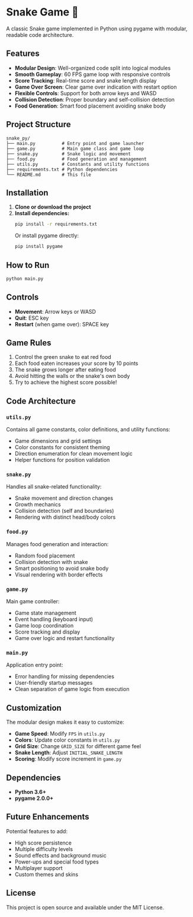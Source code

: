 # Snake Game 🐍

A classic Snake game implemented in Python using pygame with modular, readable code architecture.

## Features

- **Modular Design**: Well-organized code split into logical modules
- **Smooth Gameplay**: 60 FPS game loop with responsive controls
- **Score Tracking**: Real-time score and snake length display
- **Game Over Screen**: Clear game over indication with restart option
- **Flexible Controls**: Support for both arrow keys and WASD
- **Collision Detection**: Proper boundary and self-collision detection
- **Food Generation**: Smart food placement avoiding snake body

## Project Structure

```
snake_py/
├── main.py          # Entry point and game launcher
├── game.py          # Main game class and game loop
├── snake.py         # Snake logic and movement
├── food.py          # Food generation and management
├── utils.py         # Constants and utility functions
├── requirements.txt # Python dependencies
└── README.md        # This file
```

## Installation

1. **Clone or download the project**
2. **Install dependencies:**
   ```bash
   pip install -r requirements.txt
   ```
   Or install pygame directly:
   ```bash
   pip install pygame
   ```

## How to Run

```bash
python main.py
```

## Controls

- **Movement**: Arrow keys or WASD
- **Quit**: ESC key
- **Restart** (when game over): SPACE key

## Game Rules

1. Control the green snake to eat red food
2. Each food eaten increases your score by 10 points
3. The snake grows longer after eating food
4. Avoid hitting the walls or the snake's own body
5. Try to achieve the highest score possible!

## Code Architecture

### `utils.py`
Contains all game constants, color definitions, and utility functions:
- Game dimensions and grid settings
- Color constants for consistent theming
- Direction enumeration for clean movement logic
- Helper functions for position validation

### `snake.py`
Handles all snake-related functionality:
- Snake movement and direction changes
- Growth mechanics
- Collision detection (self and boundaries)
- Rendering with distinct head/body colors

### `food.py`
Manages food generation and interaction:
- Random food placement
- Collision detection with snake
- Smart positioning to avoid snake body
- Visual rendering with border effects

### `game.py`
Main game controller:
- Game state management
- Event handling (keyboard input)
- Game loop coordination
- Score tracking and display
- Game over logic and restart functionality

### `main.py`
Application entry point:
- Error handling for missing dependencies
- User-friendly startup messages
- Clean separation of game logic from execution

## Customization

The modular design makes it easy to customize:

- **Game Speed**: Modify `FPS` in `utils.py`
- **Colors**: Update color constants in `utils.py`
- **Grid Size**: Change `GRID_SIZE` for different game feel
- **Snake Length**: Adjust `INITIAL_SNAKE_LENGTH`
- **Scoring**: Modify score increment in `game.py`

## Dependencies

- **Python 3.6+**
- **pygame 2.0.0+**

## Future Enhancements

Potential features to add:
- High score persistence
- Multiple difficulty levels
- Sound effects and background music
- Power-ups and special food types
- Multiplayer support
- Custom themes and skins

## License

This project is open source and available under the MIT License.